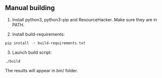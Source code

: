## Manual building

1. Install python3, python3-pip and ResourceHacker. Make sure they are in PATH.

2. Install build-requirements:
```zsh
pip install -r build-requirements.txt
```

3. Launch build script:
```zsh
./build
```

The results will appear in bin/ folder.